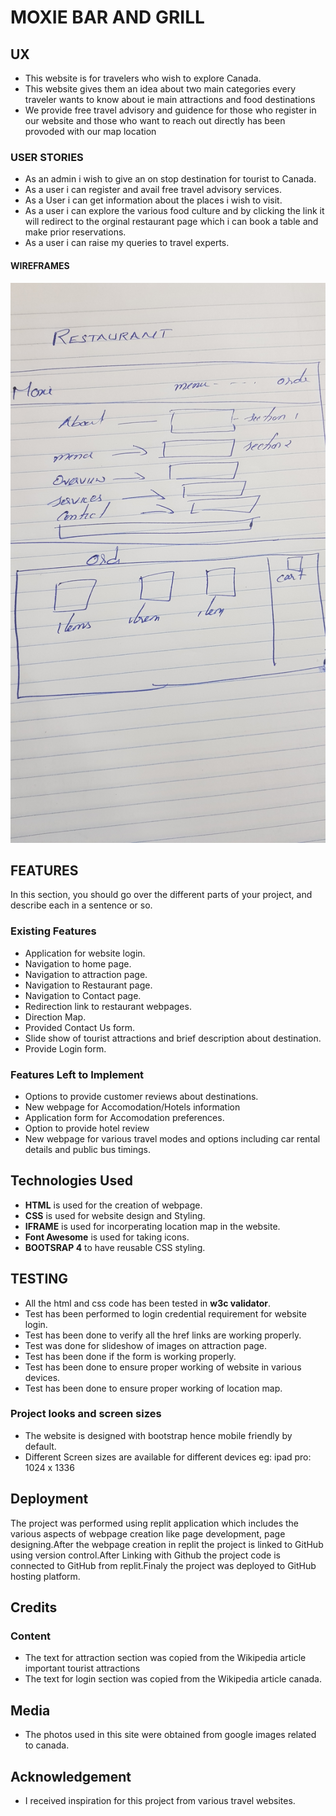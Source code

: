 # MOXIE BAR AND GRILL
   ## UX ##
* This website is for travelers who wish to explore Canada.
* This website gives them an idea about two main categories every traveler wants to know about ie main attractions and food destinations
* We provide free travel advisory and guidence for those who register in our website and those who want to reach out directly has been provoded with our map location
### USER STORIES ###
* As an admin i wish to give an on stop destination for tourist to Canada.
* As a user i can register and avail free travel advisory services.
* As a User i can get information about the places i wish to visit.
*  As a user i can explore the various food culture and by clicking the link it will redirect to the orginal restaurant page which i can book a table and make prior reservations.
 * As a user i can raise my queries to travel experts.
 
 #### WIREFRAMES ####
 ![image](20200622_151808.jpg)

## FEATURES ##
In this section, you should go over the different parts of your project, and describe each in a sentence or so.
### Existing Features ###
* Application for website login.
* Navigation to home page.
* Navigation to attraction page.
* Navigation to Restaurant page.
* Navigation to Contact page.
* Redirection link to restaurant webpages.
* Direction Map.
* Provided Contact Us form.
* Slide show of tourist attractions and brief description about destination.
* Provide Login form.

### Features Left to Implement ###
* Options to provide customer reviews about destinations.
* New webpage for Accomodation/Hotels information
 * Application form for Accomodation preferences.
  * Option to provide hotel review
* New webpage for various travel modes and options including car rental details and public bus timings.
 
 ## Technologies Used ##
 * **HTML** is used for the creation of webpage.
 * **CSS** is used for website design and Styling.
 * **IFRAME** is used for incorperating location map in the website.
 * **Font Awesome** is used for taking icons.
 * **BOOTSRAP 4** to have reusable CSS styling.
 
 ## TESTING ##
 * All the html and css code has been tested in **w3c validator**.
 * Test has been performed to login credential requirement for website login.
 * Test has been done to verify all the href links are working properly.
 * Test was done for slideshow of images on attraction page.
 * Test has been done if the form is working properly.
 * Test has been done to ensure proper working of website in various devices.
 * Test has been done to ensure proper working of location map.
 
 ### Project looks and screen sizes ###
 
* The website is designed with bootstrap hence mobile friendly by default.
* Different Screen sizes are available for different devices
  eg: ipad pro: 1024 x 1336
  
## Deployment ##

The project was performed  using replit application which includes the various aspects of webpage creation like page development, page designing.After the webpage creation in replit the project  is linked to GitHub using version control.After Linking with Github the project code is connected to GitHub from replit.Finaly the project was deployed to GitHub hosting platform.

## Credits ##

### Content ###

* The text for attraction section was copied from the Wikipedia article important tourist attractions
* The text for login section was copied from the Wikipedia article canada.

## Media ##
* The photos used in this site were obtained from google images related to canada.

## Acknowledgement ##
* I received inspiration for this project from various travel websites.
